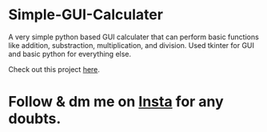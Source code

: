 # Simple-GUI-Calculater

A very simple python based GUI calculater that can perform basic functions like addition, substraction, multiplication, and division.
Used tkinter for GUI and basic python for everything else.

Check out this project [here](https://devpost.com/software/simple-python-based-calculater).

# Follow & dm me on [Insta](https://www.instagram.com/yogesh_.xd/) for any doubts.
